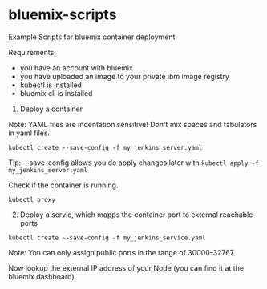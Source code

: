 # bluemix-scripts
Example Scripts for bluemix container deployment.

Requirements:
- you have an account with bluemix
- you have uploaded an image to your private ibm image registry
- kubectl is installed
- bluemix cli is installed

1. Deploy a container

Note: YAML files are indentation sensitive! Don't mix spaces and tabulators in yaml files.
```
kubectl create --save-config -f my_jenkins_server.yaml
```
Tip: --save-config allows you do apply changes later with ``kubectl apply -f my_jenkins_server.yaml``

Check if the container is running.
```
kubectl proxy
```

2. Deploy a servic, which mapps the container port to external reachable ports
```
kubectl create --save-config -f my_jenkins_service.yaml
```
Note: You can only assign public ports in the range of 30000-32767

Now lookup the external IP address of your Node (you can find it at the bluemix dashboard).

